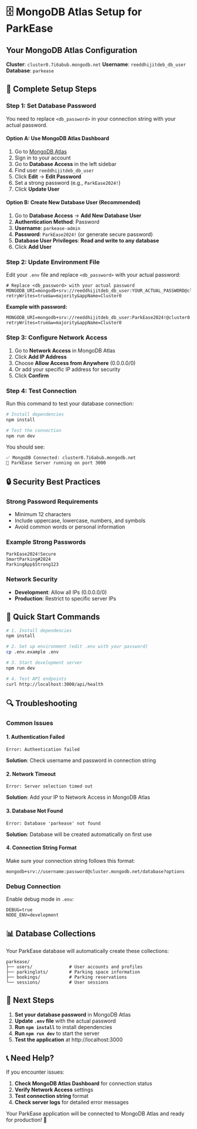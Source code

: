 # 🗄️ MongoDB Atlas Setup for ParkEase

## Your MongoDB Atlas Configuration

**Cluster**: `cluster0.7i6abub.mongodb.net`
**Username**: `reeddhijitdeb_db_user`
**Database**: `parkease`

## 🔧 Complete Setup Steps

### Step 1: Set Database Password

You need to replace `<db_password>` in your connection string with your actual password.

#### Option A: Use MongoDB Atlas Dashboard
1. Go to [MongoDB Atlas](https://cloud.mongodb.com)
2. Sign in to your account
3. Go to **Database Access** in the left sidebar
4. Find user `reeddhijitdeb_db_user`
5. Click **Edit** → **Edit Password**
6. Set a strong password (e.g., `ParkEase2024!`)
7. Click **Update User**

#### Option B: Create New Database User (Recommended)
1. Go to **Database Access** → **Add New Database User**
2. **Authentication Method**: Password
3. **Username**: `parkease-admin`
4. **Password**: `ParkEase2024!` (or generate secure password)
5. **Database User Privileges**: **Read and write to any database**
6. Click **Add User**

### Step 2: Update Environment File

Edit your `.env` file and replace `<db_password>` with your actual password:

```env
# Replace <db_password> with your actual password
MONGODB_URI=mongodb+srv://reeddhijitdeb_db_user:YOUR_ACTUAL_PASSWORD@cluster0.7i6abub.mongodb.net/parkease?retryWrites=true&w=majority&appName=Cluster0
```

**Example with password:**
```env
MONGODB_URI=mongodb+srv://reeddhijitdeb_db_user:ParkEase2024!@cluster0.7i6abub.mongodb.net/parkease?retryWrites=true&w=majority&appName=Cluster0
```

### Step 3: Configure Network Access

1. Go to **Network Access** in MongoDB Atlas
2. Click **Add IP Address**
3. Choose **Allow Access from Anywhere** (0.0.0.0/0)
4. Or add your specific IP address for security
5. Click **Confirm**

### Step 4: Test Connection

Run this command to test your database connection:

```bash
# Install dependencies
npm install

# Test the connection
npm run dev
```

You should see:
```
✅ MongoDB Connected: cluster0.7i6abub.mongodb.net
🚀 ParkEase Server running on port 3000
```

## 🔒 Security Best Practices

### Strong Password Requirements
- Minimum 12 characters
- Include uppercase, lowercase, numbers, and symbols
- Avoid common words or personal information

### Example Strong Passwords
```
ParkEase2024!Secure
SmartParking#2024
ParkingApp$Strong123
```

### Network Security
- **Development**: Allow all IPs (0.0.0.0/0)
- **Production**: Restrict to specific server IPs

## 🚀 Quick Start Commands

```bash
# 1. Install dependencies
npm install

# 2. Set up environment (edit .env with your password)
cp .env.example .env

# 3. Start development server
npm run dev

# 4. Test API endpoints
curl http://localhost:3000/api/health
```

## 🔍 Troubleshooting

### Common Issues

#### 1. Authentication Failed
```
Error: Authentication failed
```
**Solution**: Check username and password in connection string

#### 2. Network Timeout
```
Error: Server selection timed out
```
**Solution**: Add your IP to Network Access in MongoDB Atlas

#### 3. Database Not Found
```
Error: Database 'parkease' not found
```
**Solution**: Database will be created automatically on first use

#### 4. Connection String Format
Make sure your connection string follows this format:
```
mongodb+srv://username:password@cluster.mongodb.net/database?options
```

### Debug Connection
Enable debug mode in `.env`:
```env
DEBUG=true
NODE_ENV=development
```

## 📊 Database Collections

Your ParkEase database will automatically create these collections:

```
parkease/
├── users/              # User accounts and profiles
├── parkinglots/        # Parking space information  
├── bookings/           # Parking reservations
└── sessions/           # User sessions
```

## 🎯 Next Steps

1. **Set your database password** in MongoDB Atlas
2. **Update `.env` file** with the actual password
3. **Run `npm install`** to install dependencies
4. **Run `npm run dev`** to start the server
5. **Test the application** at http://localhost:3000

## 📞 Need Help?

If you encounter issues:

1. **Check MongoDB Atlas Dashboard** for connection status
2. **Verify Network Access** settings
3. **Test connection string** format
4. **Check server logs** for detailed error messages

Your ParkEase application will be connected to MongoDB Atlas and ready for production! 🎉
